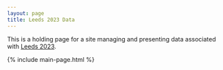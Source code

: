 ```yaml
---
layout: page
title: Leeds 2023 Data
---
```


This is a holding page for a site managing and presenting data associated with [Leeds 2023][LEEDS2023].

{% include main-page.html %}

[LEEDS2023]: https://leeds2023.co.uk/ "Website of Leeds 2023 City Of Culture"